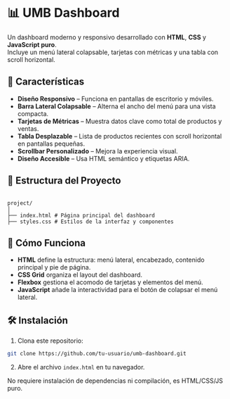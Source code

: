 # 📊 UMB Dashboard

Un dashboard moderno y responsivo desarrollado con **HTML**, **CSS** y **JavaScript puro**.  
Incluye un menú lateral colapsable, tarjetas con métricas y una tabla con scroll horizontal.

## 🚀 Características

- **Diseño Responsivo** – Funciona en pantallas de escritorio y móviles.
- **Barra Lateral Colapsable** – Alterna el ancho del menú para una vista compacta.
- **Tarjetas de Métricas** – Muestra datos clave como total de productos y ventas.
- **Tabla Desplazable** – Lista de productos recientes con scroll horizontal en pantallas pequeñas.
- **Scrollbar Personalizado** – Mejora la experiencia visual.
- **Diseño Accesible** – Usa HTML semántico y etiquetas ARIA.

## 📂 Estructura del Proyecto
```

project/
│
├── index.html # Página principal del dashboard
├── styles.css # Estilos de la interfaz y componentes

```

## 📜 Cómo Funciona

- **HTML** define la estructura: menú lateral, encabezado, contenido principal y pie de página.
- **CSS Grid** organiza el layout del dashboard.
- **Flexbox** gestiona el acomodo de tarjetas y elementos del menú.
- **JavaScript** añade la interactividad para el botón de colapsar el menú lateral.

## 🛠 Instalación

1. Clona este repositorio:

```bash
git clone https://github.com/tu-usuario/umb-dashboard.git
````

2. Abre el archivo `index.html` en tu navegador.

No requiere instalación de dependencias ni compilación, es HTML/CSS/JS puro.
